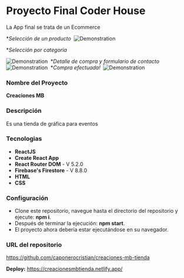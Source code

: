 # Proyecto Final Coder House 

La App final se trata de un Ecommerce

**Selección de un producto*
​
![Demonstration](https://media.giphy.com/media/zLdeANp6f6ULJ5KRkw/giphy.gif)

**Selección por categoria*

![Demonstration](https://media.giphy.com/media/tnyIN8nUr7jdfSW0YJ/giphy.gif)
​
**Detalle de compra y formulario de contacto*
​
![Demonstration](https://media.giphy.com/media/kRUn5yJDReVE7SDMRP/giphy.gif)
​
**Compra efectuada!*
​
![Demonstration](https://media.giphy.com/media/D29dddWkGwdZLwOjVT/giphy.gif)

### Nombre del Proyecto

**Creaciones MB**

### Descripción

Es una tienda de gráfica para eventos

### Tecnologias 

- **ReactJS**
- **Create React App** 
- **React Router DOM** - V 5.2.0
- **Firebase's Firestore** - V 8.8.0
- **HTML**
- **CSS**

### Configuración

- Clone este repositorio, navegue hasta el directorio del repositorio y ejecute: **npm i**.
- Después de terminar la ejecución: **npm start**.
- El proyecto ahora debería estar ejecutándose en su navegador.

###  URL del repositorio

https://github.com/caponerocristian/creaciones-mb-tienda

**Deploy:** https://creacionesmbtienda.netlify.app/